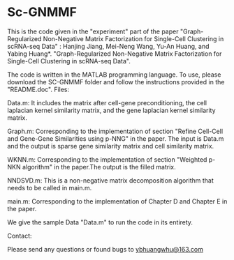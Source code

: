 # Sc-GNMMF
This is the code given in the "experiment" part of the paper "Graph-Regularized Non-Negative Matrix Factorization for Single-Cell Clustering in scRNA-seq Data" :
Hanjing Jiang, Mei-Neng Wang, Yu-An Huang, and Yabing Huang*. "Graph-Regularized Non-Negative Matrix Factorization for Single-Cell Clustering in scRNA-seq Data".

The code is written in the MATLAB programming language. To use, please download the SC-GNMMF folder and follow the instructions provided in the "README.doc".
Files:

Data.m: It includes the matrix after cell-gene preconditioning, the cell laplacian kernel similarity matrix, and the gene laplacian kernel similarity matrix.  

Graph.m: Corresponding to the implementation of section "Refine Cell-Cell and Gene-Gene Similarities using p-NNG" in the paper. The input is Data.m and the output is sparse gene similarity matrix and cell similarity matrix.  

WKNN.m: Corresponding to the implementation of section "Weighted p-NKN algorithm" in the paper.The output is the filled matrix.

NNDSVD.m: This is a non-negative matrix decomposition algorithm that needs to be called in main.m.  

main.m: Corresponding to the implementation of Chapter D and Chapter E in the paper.  

We give the sample Data "Data.m" to run the code in its entirety.

Contact:

Please send any questions or found bugs to ybhuangwhu@163.com



